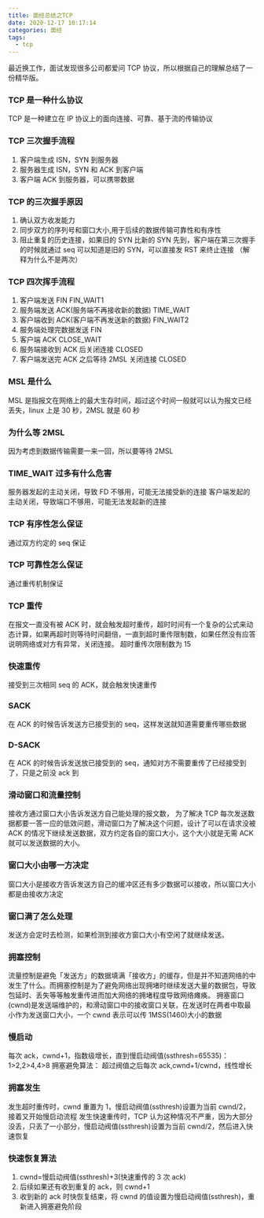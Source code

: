 ```yaml
---
title: 面经总结之TCP
date: 2020-12-17 10:17:14
categories: 面经
tags:
  - tcp
---
```


最近换工作，面试发现很多公司都爱问 TCP 协议，所以根据自己的理解总结了一份精华版。

<!--more-->

### TCP 是一种什么协议

TCP 是一种建立在 IP 协议上的面向连接、可靠、基于流的传输协议

### TCP 三次握手流程

1. 客户端生成 ISN，SYN 到服务器
2. 服务器生成 ISN，SYN 和 ACK 到客户端
3. 客户端 ACK 到服务器，可以携带数据

### TCP 的三次握手原因

1. 确认双方收发能力
2. 同步双方的序列号和窗口大小,用于后续的数据传输可靠性和有序性
3. 阻止重复的历史连接，如果旧的 SYN 比新的 SYN 先到，客户端在第三次握手的时候就通过 seq 可以知道是旧的 SYN，可以直接发 RST 来终止连接 （解释为什么不是两次）

### TCP 四次挥手流程

1. 客户端发送 FIN FIN_WAIT1
2. 服务端发送 ACK(服务端不再接收新的数据) TIME_WAIT
3. 客户端收到 ACK(客户端不再发送新的数据) FIN_WAIT2
4. 服务端处理完数据发送 FIN
5. 客户端 ACK CLOSE_WAIT
6. 服务端接收到 ACK 后关闭连接 CLOSED
7. 客户端发送完 ACK 之后等待 2MSL 关闭连接 CLOSED

### MSL 是什么

MSL 是指报文在网络上的最大生存时间，超过这个时间一般就可以认为报文已经丢失，linux 上是 30 秒，2MSL 就是 60 秒

### 为什么等 2MSL

因为考虑到数据传输需要一来一回，所以要等待 2MSL

### TIME_WAIT 过多有什么危害

服务器发起的主动关闭，导致 FD 不够用，可能无法接受新的连接
客户端发起的主动关闭，导致端口不够用，可能无法发起新的连接

### TCP 有序性怎么保证

通过双方约定的 seq 保证

### TCP 可靠性怎么保证

通过重传机制保证

### TCP 重传

在报文一直没有被 ACK 时，就会触发超时重传，超时时间有一个复杂的公式来动态计算，如果再超时则等待时间翻倍，一直到超时重传限制数，如果任然没有应答说明网络或对方有异常，关闭连接。
超时重传次限制数为 15

### 快速重传

接受到三次相同 seq 的 ACK，就会触发快速重传

### SACK

在 ACK 的时候告诉发送方已接受到的 seq，这样发送就知道需要重传哪些数据

### D-SACK

在 ACK 的时候告诉发送放已接受到的 seq，通知对方不需要重传了已经接受到了，只是之前没 ack 到

### 滑动窗口和流量控制

接收方通过窗口大小告诉发送方自己能处理的报文数，
为了解决 TCP 每次发送数据都要一答一应的低效问题，滑动窗口为了解决这个问题，设计了可以在请求没被 ACK 的情况下继续发送数据，双方约定各自的窗口大小，这个大小就是无需 ACK 就可以发送数据的大小。

### 窗口大小由哪一方决定

窗口大小是接收方告诉发送方自己的缓冲区还有多少数据可以接收，所以窗口大小都是由接收方决定

### 窗口满了怎么处理

发送方会定时去检测，如果检测到接收方窗口大小有空闲了就继续发送。

### 拥塞控制

流量控制是避免「发送方」的数据填满「接收方」的缓存，但是并不知道网络的中发生了什么。而拥塞控制是为了避免网络出现拥堵时继续发送大量的数据包，导致包延时、丢失等等触发重传进而加大网络的拥堵程度导致网络瘫痪。
拥塞窗口(cwnd)是发送端维护的，和滑动窗口中的接收窗口关联，在发送时在两者中取最小作为发送窗口大小，一个 cwnd 表示可以传 1MSS(1460)大小的数据

### 慢启动

每次 ack，cwnd+1，指数级增长，直到慢启动阀值(ssthresh=65535)：1>2,2>4,4>8
拥塞避免算法：
超过阀值之后每次 ack,cwnd+1/cwnd，线性增长

### 拥塞发生

发生超时重传时，cwnd 重置为 1，慢启动阀值(ssthresh)设置为当前 cwnd/2，接着又开始慢启动流程
发生快速重传时，TCP 认为这种情况不严重，因为大部分没丢，只丢了一小部分，慢启动阀值(ssthresh)设置为当前 cwnd/2，然后进入快速恢复

### 快速恢复算法

1. cwnd=慢启动阀值(ssthresh)+3(快速重传的 3 次 ack)
2. 后续如果还有收到重复的 ack，则 cwnd+1
3. 收到新的 ack 时快恢复结束，将 cwnd 的值设置为慢启动阀值(ssthresh)，重新进入拥塞避免阶段
